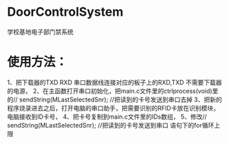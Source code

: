 # DoorControlSystem
学校基地电子部门禁系统

# 使用方法：
  1、把下载器的TXD RXD 串口数据线连接对应的板子上的RXD,TXD 不需要下载器的电源，
  2、在主函数打开串口初始化，把main.c文件里的ctrlprocess(void)里的//	sendString(MLastSelectedSnr); //把读到的卡号发送到串口去掉
  3、把新的程序烧录进去之后，打开电脑的串口助手，把需要识别的RFID卡放在识别模块，电脑接收到ID卡号，
  4、把卡号复制到main.c文件里的IDs数组，
  5、修改//	sendString(MLastSelectedSnr); //把读到的卡号发送到串口   语句下的for循环上限
